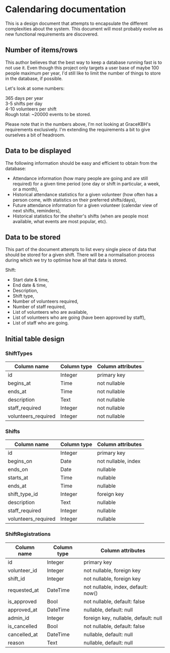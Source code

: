 # Calendaring documentation

This is a design document that attempts to encapsulate the different
complexities about the system. This document will most probably evolve as new
functional requirements are discovered.

## Number of items/rows

This author believes that the best way to keep a database running fast is to
not use it. Even though this project only targets a user base of maybe 100
people maximum per year, I'd still like to limit the number of things to store
in the database, if possible.

Let's look at some numbers:

365 days per year  
3-5 shifts per day  
4-10 volunteers per shift  
Rough total: ~20000 events to be stored.

Please note that in the numbers above, I'm not looking at GraceKBH's
requirements exclusively. I'm extending the requirements a bit to give
ourselves a bit of headroom.

## Data to be displayed

The following information should be easy and efficient to obtain from the
database:

- Attendance information (how many people are going and are still required) for
  a given time period (one day or shift in particular, a week, or a month),
- Historical attendance statistics for a given volunteer (how often has a
  person come, with statistics on their preferred shifts/days),
- Future attendance information for a given volunteer (calendar view of next
  shifts, reminders),
- Historical statistics for the shelter's shifts (when are people most
  available, what events are most popular, etc).

## Data to be stored

This part of the document attempts to list every single piece of data that
should be stored for a given shift. There will be a normalisation process
during which we try to optimise how all that data is stored.

Shift:

- Start date & time,
- End date & time,
- Description,
- Shift type,
- Number of volunteers required,
- Number of staff required,
- List of volunteers who are available,
- List of volunteers who are going (have been approved by staff),
- List of staff who are going.

## Initial table design

### ShiftTypes

| Column name         | Column type | Column attributes |
|---------------------|-------------|-------------------|
| id                  | Integer     | primary key       |
| begins_at           | Time        | not nullable      |
| ends_at             | Time        | not nullable      |
| description         | Text        | not nullable      |
| staff_required      | Integer     | not nullable      |
| volunteers_required | Integer     | not nullable      |

### Shifts

| Column name         | Column type | Column attributes   |
|---------------------|-------------|---------------------|
| id                  | Integer     | primary key         |
| begins_on           | Date        | not nullable, index |
| ends_on             | Date        | nullable            |
| starts_at           | Time        | nullable            |
| ends_at             | Time        | nullable            |
| shift_type_id       | Integer     | foreign key         |
| description         | Text        | nullable            |
| staff_required      | Integer     | nullable            |
| volunteers_required | Integer     | nullable            |

### ShiftRegistrations

| Column name  | Column type | Column attributes                    |
|--------------|-------------|--------------------------------------|
| id           | Integer     | primary key                          |
| volunteer_id | Integer     | not nullable, foreign key            |
| shift_id     | Integer     | not nullable, foreign key            |
| requested_at | DateTime    | not nullable, index, default: now()  |
| is_approved  | Bool        | not nullable, default: false         |
| approved_at  | DateTime    | nullable, default: null              |
| admin_id     | Integer     | foreign key, nullable, default: null |
| is_cancelled | Bool        | not nullable, default: false         |
| cancelled_at | DateTime    | nullable, default: null              |
| reason       | Text        | nullable, default: null              |
